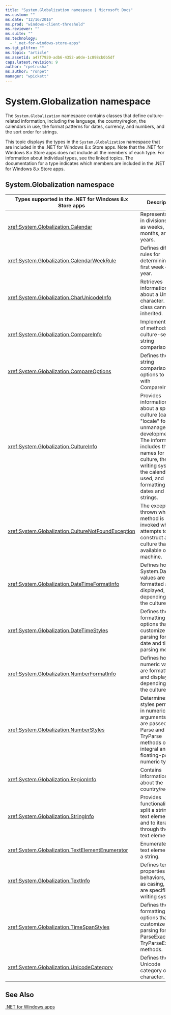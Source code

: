 ```yaml
---
title: "System.Globalization namespace | Microsoft Docs"
ms.custom: ""
ms.date: "12/16/2016"
ms.prod: "windows-client-threshold"
ms.reviewer: ""
ms.suite: ""
ms.technology: 
  - ".net-for-windows-store-apps"
ms.tgt_pltfrm: ""
ms.topic: "article"
ms.assetid: a47f7920-adb6-4352-a0de-1c898cb0b5df
caps.latest.revision: 9
author: "rpetrusha"
ms.author: "ronpet"
manager: "wpickett"
---
```

# System.Globalization namespace
The `System.Globalization` namespace contains classes that define culture-related information, including the language, the country/region, the calendars in use, the format patterns for dates, currency, and numbers, and the sort order for strings.  
  
 This topic displays the types in the `System.Globalization` namespace that are included in the .NET for Windows 8.x Store apps. Note that the .NET for Windows 8.x Store apps does not include all the members of each type. For information about individual types, see the linked topics. The documentation for a type indicates which members are included in the .NET for Windows 8.x Store apps.  
  
## System.Globalization namespace  
  
|Types supported in the .NET for Windows 8.x Store apps|Description|  
|---------------------------------------------------------------------------------------------|-----------------|  
|<xref:System.Globalization.Calendar>|Represents time in divisions, such as weeks, months, and years.|  
|<xref:System.Globalization.CalendarWeekRule>|Defines different rules for determining the first week of the year.|  
|<xref:System.Globalization.CharUnicodeInfo>|Retrieves information about a Unicode character. This class cannot be inherited.|  
|<xref:System.Globalization.CompareInfo>|Implements a set of methods for culture-sensitive string comparisons.|  
|<xref:System.Globalization.CompareOptions>|Defines the string comparison options to use with CompareInfo.|  
|<xref:System.Globalization.CultureInfo>|Provides information about a specific culture (called a "locale" for unmanaged code development). The information includes the names for the culture, the writing system, the calendar used, and formatting for dates and sort strings.|  
|<xref:System.Globalization.CultureNotFoundException>|The exception thrown when a method is invoked which attempts to construct a culture that is not available on the machine.|  
|<xref:System.Globalization.DateTimeFormatInfo>|Defines how System.DateTime values are formatted and displayed, depending on the culture.|  
|<xref:System.Globalization.DateTimeStyles>|Defines the formatting options that customize string parsing for some date and time parsing methods.|  
|<xref:System.Globalization.NumberFormatInfo>|Defines how numeric values are formatted and displayed, depending on the culture.|  
|<xref:System.Globalization.NumberStyles>|Determines the styles permitted in numeric string arguments that are passed to the Parse and TryParse methods of the integral and floating-point numeric types.|  
|<xref:System.Globalization.RegionInfo>|Contains information about the country/region.|  
|<xref:System.Globalization.StringInfo>|Provides functionality to split a string into text elements and to iterate through those text elements.|  
|<xref:System.Globalization.TextElementEnumerator>|Enumerates the text elements of a string.|  
|<xref:System.Globalization.TextInfo>|Defines text properties and behaviors, such as casing, that are specific to a writing system.|  
|<xref:System.Globalization.TimeSpanStyles>|Defines the formatting options that customize string parsing for the ParseExact and TryParseExact methods.|  
|<xref:System.Globalization.UnicodeCategory>|Defines the Unicode category of a character.|  
  
## See Also  
 [.NET for Windows apps](../net-uwp/dotnet-for-windows-apps.md)